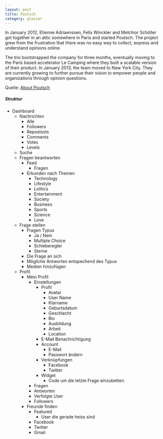 ```yaml
---
layout: post
title: Poutsch
category: glossar
---
```


In January 2012, Etienne Adriaenssen, Felix Winckler and Melchior Schöller got together in an attic somewhere in Paris and started Poutsch. The project grew from the frustration that there was no easy way to collect, express and understand opinions online.

The trio bootstrapped the company for three months, eventually moving to the Paris based accelerator Le Camping where they built a scalable version of their product. In January 2013, the team moved to New York City. They are currently growing to further pursue their vision to empower people and organizations through opinion questions.

Quelle: [About Poutsch](https://poutsch.com/about)

##### Struktur

+ Dashboard
	+ Nachrichten
		+ Alle
		+ Followers
		+ Repostssts
		+ Comments
		+ Votes
		+ Levels
	+ Suche
	+ Fragen beantworten
		+ Feed
			+ Fragen
		+ Erkunden nach Themen 
			+ Technology
			+ Lifestyle
			+ Lolitics
			+ Entertainment
			+ Society
			+ Business
			+ Sports
			+ Science
			+ Love
	+ Frage stellen
		+ Fragen Typus
			+ Ja / Nein
			+ Multiple Choice
			+ Schieberegler
			+ Sterne
		+ Die Frage an sich
		+ Mögliche Antworten entspechend des Typus
		+ Medien hinzufügen
	+ Profil
		+ Mein Profil
			+ Einstellungen
				+ Profil
					+ Avatar
					+ User Name
					+ Klarname
					+ Geburtsdatum
					+ Geschlecht
					+ Bio
					+ Ausbildung
					+ Arbeit
					+ Location
				+ E-Mail Benachrichtigung
				+	Account
					+ E-Mail
					+ Passwort ändern
				+ Verknüpfungen
					+ Facebook
					+ Twitter
				+ Widget
					+ Code um die letzte Frage einzubetten.
			+ Fragen
			+ Antworten
			+ Verfolgte User
			+ Followers
		+ Freunde finden
			+ Featured
				+ User die gerade heiss sind
			+ Facebook
			+ Twitter
			+ Gmail